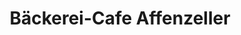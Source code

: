 ---
title: "Bäckerei-Cafe Affenzeller"
url: /windhaag-bei-freistadt/baeckerei-cafe-affenzeller/
shop: Bäckerei
---